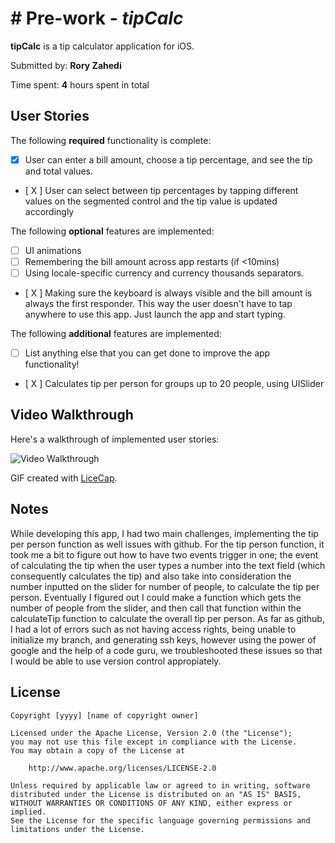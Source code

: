 # # Pre-work - *tipCalc*

**tipCalc** is a tip calculator application for iOS.

Submitted by: **Rory Zahedi**

Time spent: **4** hours spent in total

## User Stories

The following **required** functionality is complete:

* [X] User can enter a bill amount, choose a tip percentage, and see the tip and total values.
* [ X ] User can select between tip percentages by tapping different values on the segmented control and the tip value is updated accordingly

The following **optional** features are implemented:

* [ ] UI animations
* [ ] Remembering the bill amount across app restarts (if <10mins)
* [ ] Using locale-specific currency and currency thousands separators.
* [ X ] Making sure the keyboard is always visible and the bill amount is always the first responder. This way the user doesn't have to tap anywhere to use this app. Just launch the app and start typing.

The following **additional** features are implemented:

- [ ] List anything else that you can get done to improve the app functionality!
* [ X ] Calculates tip per person for groups up to 20 people, using UISlider 

## Video Walkthrough

Here's a walkthrough of implemented user stories:

<img src='https://i.imgur.com/jIx7Il7.gif' title='Video Walkthrough' width='' alt='Video Walkthrough' />



GIF created with [LiceCap](http://www.cockos.com/licecap/).

## Notes

While developing this app, I had two main challenges, implementing the tip per person function as well issues with github. For the tip person function, it took me a bit to figure out how to have two events trigger in one; the event of calculating the tip when the user types a number into the text field (which consequently calculates the tip) and also take into consideration the number inputted on the slider for number of people, to calculate the tip per person. Eventually I figured out I could make a function which gets the number of people from the slider, and then call that function within the calculateTip function to calculate the overall tip per person. As far as github, I had a lot of errors such as not having access rights, being unable to initialize my branch, and generating ssh keys, however using the power of google and the help of a code guru, we troubleshooted these issues so that I would be able to use version control appropiately. 

## License

    Copyright [yyyy] [name of copyright owner]

    Licensed under the Apache License, Version 2.0 (the "License");
    you may not use this file except in compliance with the License.
    You may obtain a copy of the License at

        http://www.apache.org/licenses/LICENSE-2.0

    Unless required by applicable law or agreed to in writing, software
    distributed under the License is distributed on an "AS IS" BASIS,
    WITHOUT WARRANTIES OR CONDITIONS OF ANY KIND, either express or implied.
    See the License for the specific language governing permissions and
    limitations under the License.
